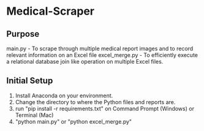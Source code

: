 # Medical-Scraper
## Purpose
main.py - To scrape through multiple medical report images and to record relevant information on an Excel file
excel_merge.py - To efficiently execute a relational database join like operation on multiple Excel files.
## Initial Setup
1. Install Anaconda on your environment.
2. Change the directory to where the Python files and reports are.
3. run "pip install -r requirements.txt" on Command Prompt (Windows) or Terminal (Mac)
4. "python main.py" or "python excel_merge.py"
